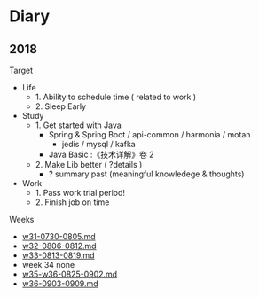 # Diary

## 2018

Target

- Life
    - 1\. Ability to schedule time ( related to work )
    - 2\. Sleep Early
- Study
    - 1\. Get started with Java
        - Spring & Spring Boot / api-common / harmonia / motan
            - jedis / mysql / kafka
        - Java Basic :《技术详解》卷 2
    - 2\. Make Lib better ( ?details )
        - ? summary past (meaningful knowledege & thoughts)
- Work
    - 1\. Pass work trial period!
    - 2\. Finish job on time

Weeks

- [w31-0730-0805.md](diary/w31-0730-0805.md)
- [w32-0806-0812.md](diary/w32-0806-0812.md)
- [w33-0813-0819.md](diary/w33-0813-0819.md)
- week 34 none
- [w35-w36-0825-0902.md](diary/w35-w36-0825-0902.md)
- [w36-0903-0909.md](w36-0903-0909.md)
